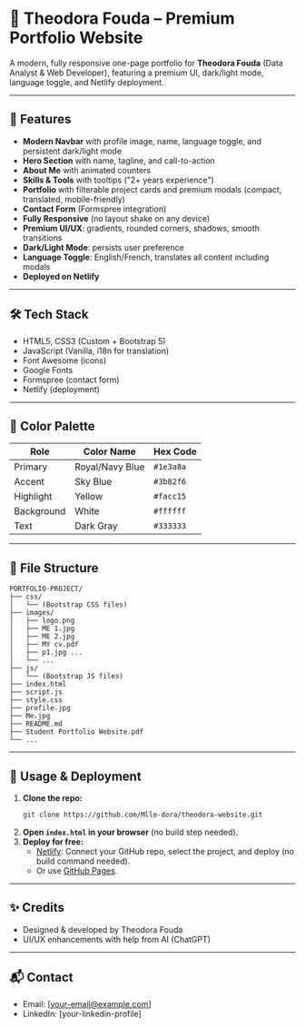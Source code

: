 # 🌟 Theodora Fouda – Premium Portfolio Website

A modern, fully responsive one-page portfolio for **Theodora Fouda** (Data Analyst & Web Developer), featuring a premium UI, dark/light mode, language toggle, and Netlify deployment.

---

## 🚀 Features

- **Modern Navbar** with profile image, name, language toggle, and persistent dark/light mode
- **Hero Section** with name, tagline, and call-to-action
- **About Me** with animated counters
- **Skills & Tools** with tooltips ("2+ years experience")
- **Portfolio** with filterable project cards and premium modals (compact, translated, mobile-friendly)
- **Contact Form** (Formspree integration)
- **Fully Responsive** (no layout shake on any device)
- **Premium UI/UX**: gradients, rounded corners, shadows, smooth transitions
- **Dark/Light Mode**: persists user preference
- **Language Toggle**: English/French, translates all content including modals
- **Deployed on Netlify**

---

## 🛠️ Tech Stack

- HTML5, CSS3 (Custom + Bootstrap 5)
- JavaScript (Vanilla, i18n for translation)
- Font Awesome (icons)
- Google Fonts
- Formspree (contact form)
- Netlify (deployment)

---

## 🎨 Color Palette

| Role      | Color Name      | Hex Code   |
|-----------|-----------------|------------|
| Primary   | Royal/Navy Blue | `#1e3a8a`  |
| Accent    | Sky Blue        | `#3b82f6`  |
| Highlight | Yellow          | `#facc15`  |
| Background| White           | `#ffffff`  |
| Text      | Dark Gray       | `#333333`  |

---

## 📁 File Structure

```
PORTFOLIO-PROJECT/
├── css/
│   └── (Bootstrap CSS files)
├── images/
│   ├── logo.png
│   ├── ME 1.jpg
│   ├── ME 2.jpg
│   ├── MY cv.pdf
│   ├── p1.jpg ...
│   └── ...
├── js/
│   └── (Bootstrap JS files)
├── index.html
├── script.js
├── style.css
├── profile.jpg
├── Me.jpg
├── README.md
├── Student Portfolio Website.pdf
└── ...
```

---

## 🚦 Usage & Deployment

1. **Clone the repo:**
   ```bash
   git clone https://github.com/Mlle-dora/theodora-website.git
   ```
2. **Open `index.html` in your browser** (no build step needed).
3. **Deploy for free:**
   - [Netlify](https://netlify.com/): Connect your GitHub repo, select the project, and deploy (no build command needed).
   - Or use [GitHub Pages](https://pages.github.com/).

---

## ✨ Credits
- Designed & developed by Theodora Fouda
- UI/UX enhancements with help from AI (ChatGPT)

---

## 📬 Contact
- Email: [your-email@example.com]
- LinkedIn: [your-linkedin-profile]

